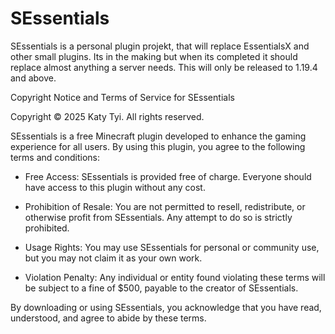 # SEssentials
 SEssentials is a personal plugin projekt, that will replace EssentialsX and other small plugins. Its in the making but when its completed it should replace almost anything a server needs. This will only be released to 1.19.4 and above.

Copyright Notice and Terms of Service for SEssentials

Copyright © 2025 Katy Tyi. All rights reserved.

SEssentials is a free Minecraft plugin developed to enhance the gaming experience for all users.
By using this plugin, you agree to the following terms and conditions:

- Free Access: SEssentials is provided free of charge. Everyone should have access to this plugin without any cost.

- Prohibition of Resale: You are not permitted to resell, redistribute, or otherwise profit from SEssentials. Any attempt to do so is strictly prohibited.

- Usage Rights: You may use SEssentials for personal or community use, but you may not claim it as your own work.

- Violation Penalty: Any individual or entity found violating these terms will be subject to a fine of $500, payable to the creator of SEssentials.


By downloading or using SEssentials, you acknowledge that you have read, understood,
and agree to abide by these terms.
